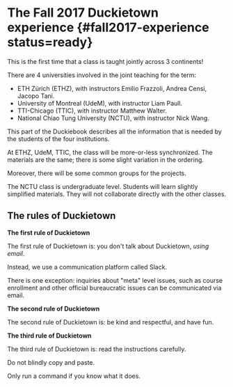 # The Fall 2017 Duckietown experience {#fall2017-experience status=ready}

This is the first time that a class is taught jointly across 3 continents!

There are 4 universities involved in the joint teaching for the term:

- ETH Zürich (ETHZ), with instructors Emilio Frazzoli, Andrea Censi, Jacopo Tani.
- University of Montreal (UdeM), with instructor Liam Paull.
- TTI-Chicago (TTIC), with instructor Matthew Walter.
- National Chiao Tung University (NCTU), with instructor Nick Wang.

This part of the Duckiebook describes all the information that is needed
by the students of the four institutions.

At ETHZ, UdeM, TTIC, the class will be more-or-less synchronized. The materials
are the same; there is some slight variation in the ordering.

Moreover, there will be some common groups for the projects.

The NCTU class is undergraduate level. Students will learn slightly simplified materials. They will not collaborate directly with the other classes.

## The rules of Duckietown

**The first rule of Duckietown**

The first rule of Duckietown is: you don't talk about Duckietown, *using email*.

Instead, we use a communication platform called Slack.

There is one exception: inquiries about "meta" level issues, such as course
enrollment and other official bureaucratic issues can be communicated via email.

**The second rule of Duckietown**

The second rule of Duckietown is: be kind and respectful, and have
fun.

**The third rule of Duckietown**

The third rule of Duckietown is: read the instructions carefully.

Do not blindly copy and paste.

Only run a command if you know what it does.
<!--

## Accounts for students

To participate in Duckietown, students must use two accounts: Slack
and Github.

### Slack

You need a Slack account, for team discussion and organization.

TODO: Sign up link here:

TODO: Account naming convention

### Github

TODO: Account naming convention

- A Github account;

- Membership in the Duckietown organization. -->

